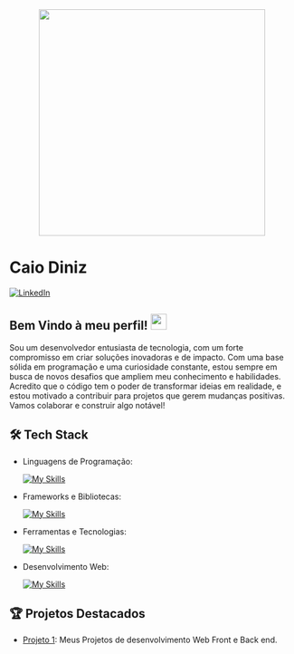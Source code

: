 
<div align="center">
<img src="https://github.com/Anmol-Baranwal/Cool-GIFs-For-GitHub/assets/74038190/403af6cc-32fd-4026-8fb5-ae523bf899c3" width="400">
</div>

# Caio Diniz
[![LinkedIn](https://img.shields.io/badge/LinkedIn-[SeuPerfil]-blue?logo=linkedin)](https://www.linkedin.com/in/caio-diniz-629933235/)


 ## Bem Vindo à meu perfil! <img src="https://media.giphy.com/media/hvRJCLFzcasrR4ia7z/giphy.gif" width="28">


Sou um desenvolvedor entusiasta de tecnologia, com um forte compromisso em criar soluções inovadoras e de impacto. Com uma base sólida em programação e uma curiosidade constante, estou sempre em busca de novos desafios que ampliem meu conhecimento e habilidades. Acredito que o código tem o poder de transformar ideias em realidade, e estou motivado a contribuir para projetos que gerem mudanças positivas. Vamos colaborar e construir algo notável!

##  🛠  Tech Stack


- Linguagens de Programação: 

    [![My Skills](https://skillicons.dev/icons?i=java,javascript,c,cpp,cs)](https://skillicons.dev)
  
- Frameworks e Bibliotecas: 

    [![My Skills](https://skillicons.dev/icons?i=spring,react,angular,figma)](https://skillicons.dev)

- Ferramentas e Tecnologias: 

    [![My Skills](https://skillicons.dev/icons?i=git,github,visualstudio,discord)](https://skillicons.dev)
  
- Desenvolvimento Web:

    [![My Skills](https://skillicons.dev/icons?i=php,html,css)](https://skillicons.dev)

## 🏆 Projetos Destacados

- [Projeto 1](https://github.com/CaioFD/Meus-Projetos/tree/main): Meus Projetos de desenvolvimento Web Front e Back end.

